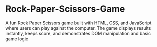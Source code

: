 # Rock-Paper-Scissors-Game
A fun Rock Paper Scissors game built with HTML, CSS, and JavaScript where users can play against the computer. The game displays results instantly, keeps score, and demonstrates DOM manipulation and basic game logic
